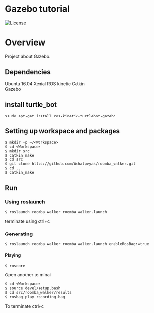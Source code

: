 # Gazebo tutorial
[![License](https://img.shields.io/badge/License-BSD%203--Clause-blue.svg)](https://opensource.org/licenses/BSD-3-Clause)

# Overview
Project about Gazebo.

## Dependencies			
 Ubuntu 16.04 Xenial 
 ROS kinetic 
 Catkin   
 Gazebo 

## install turtle_bot

```
$sudo apt-get install ros-kinetic-turtlebot-gazebo 
```

## Setting up workspace and packages

```
$ mkdir -p ~/<Workspace>
$ cd <Workspace>
$ mkdir src
$ catkin_make
$ cd src
$ git clone https://github.com/Achalpvyas/roomba_walker.git
$ cd ..
$ catkin_make
```

## Run

### Using roslaunch


```
$ roslaunch roomba_walker roomba_walker.launch
```
 terminate using ctrl+c


### Generating

```
$ roslaunch roomba_walker roomba_walker.launch enableRosBag:=true
```
#### Playing 

```
$ roscore
```
Open another terminal
```
$ cd <Workspace>
$ source devel/setup.bash
$ cd src/roomba_walker/results
$ rosbag play recording.bag
```
To terminate ctrl+c





